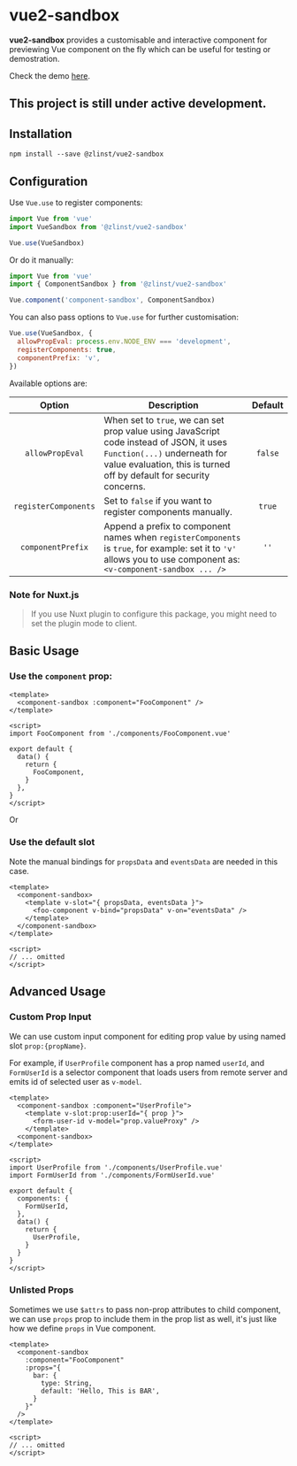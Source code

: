 # vue2-sandbox

**vue2-sandbox** provides a customisable and interactive component for previewing Vue component on the fly which can be useful for testing or demostration.

Check the demo [here](https://zlinst.github.io/vue-sandbox/).

## This project is still under active development.

## Installation

```shell
npm install --save @zlinst/vue2-sandbox
```

## Configuration

Use `Vue.use` to register components:

```javascript
import Vue from 'vue'
import VueSandbox from '@zlinst/vue2-sandbox'

Vue.use(VueSandbox)
```

Or do it manually:

```javascript
import Vue from 'vue'
import { ComponentSandbox } from '@zlinst/vue2-sandbox'

Vue.component('component-sandbox', ComponentSandbox)
```

You can also pass options to `Vue.use` for further customisation:

```javascript
Vue.use(VueSandbox, {
  allowPropEval: process.env.NODE_ENV === 'development',
  registerComponents: true,
  componentPrefix: 'v',
})
```

Available options are:

| Option | Description | Default |
|:-:|---|:-:|
| `allowPropEval` | When set to `true`, we can set prop value using JavaScript code instead of JSON, it uses `Function(...)` underneath for value evaluation, this is turned off by default for security concerns. | `false` |
| `registerComponents` | Set to `false` if you want to register components manually. | `true` |
| `componentPrefix` | Append a prefix to component names when `registerComponents` is `true`, for example: set it to `'v'` allows you to use component as: `<v-component-sandbox ... />` | `''` |

### Note for Nuxt.js

> If you use Nuxt plugin to configure this package, you might need to set the plugin mode to client.

## Basic Usage

### Use the `component` prop:

```vue
<template>
  <component-sandbox :component="FooComponent" />
</template>

<script>
import FooComponent from './components/FooComponent.vue'

export default {
  data() {
    return {
      FooComponent,
    }
  },
}
</script>
```

Or

### Use the default slot 

Note the manual bindings for `propsData` and `eventsData` are needed in this case.

```vue
<template>
  <component-sandbox>
    <template v-slot="{ propsData, eventsData }">
      <foo-component v-bind="propsData" v-on="eventsData" />
    </template>
  </component-sandbox>
</template>

<script>
// ... omitted
</script>
```

## Advanced Usage

### Custom Prop Input

We can use custom input component for editing prop value by using named slot `prop:{propName}`.

For example, if `UserProfile` component has a prop named `userId`, and `FormUserId` is a selector component that loads users from remote server and emits id of selected user as `v-model`.

```vue
<template>
  <component-sandbox :component="UserProfile">
    <template v-slot:prop:userId="{ prop }">
      <form-user-id v-model="prop.valueProxy" />
    </template>
  <component-sandbox>
</template>

<script>
import UserProfile from './components/UserProfile.vue'
import FormUserId from './components/FormUserId.vue'

export default {
  components: {
    FormUserId,
  },
  data() {
    return {
      UserProfile,
    }
  }
}
</script>
```

### Unlisted Props

Sometimes we use `$attrs` to pass non-prop attributes to child component, we can use `props` prop to include them in the prop list as well, it's just like how we define `props` in Vue component.

```vue
<template>
  <component-sandbox
    :component="FooComponent"
    :props="{
      bar: {
        type: String,
        default: 'Hello, This is BAR',
      }
    }"
  />
</template>

<script>
// ... omitted
</script>
```
